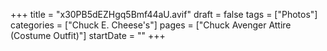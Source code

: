 +++
title = "x30PB5dEZHgq5Bmf44aU.avif"
draft = false
tags = ["Photos"]
categories = ["Chuck E. Cheese's"]
pages = ["Chuck Avenger Attire (Costume Outfit)"]
startDate = ""
+++

